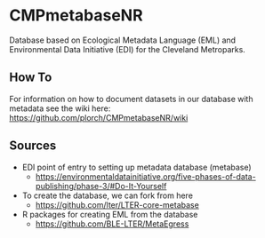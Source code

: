 # CMPmetabaseNR
Database based on Ecological Metadata Language (EML) and Environmental Data Initiative (EDI) for the Cleveland Metroparks.

## How To
For information on how to document datasets in our database with metadata see the wiki here: 
https://github.com/plorch/CMPmetabaseNR/wiki

## Sources

* EDI point of entry to setting up metadata database (metabase)
    * https://environmentaldatainitiative.org/five-phases-of-data-publishing/phase-3/#Do-It-Yourself
* To create the database, we can fork from here
    * https://github.com/lter/LTER-core-metabase
* R packages for creating EML from the database
    * https://github.com/BLE-LTER/MetaEgress
